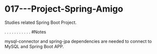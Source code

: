 # 017---Project-Spring-Amigo

Studies related Spring Boot Project.

.
.
.
.
.
.
.
.
.
.
.
#Notes

mysql-connector and spring-jpa dependencies are needed to connect to MySQL and Spring Boot APP.
